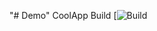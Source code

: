 "# Demo" 
CoolApp Build  [![Build](https://terjedemo.visualstudio.com/_apis/public/build/definitions/1c2183f6-7be6-4865-a8a1-5de2b16cf629/14/badge)

